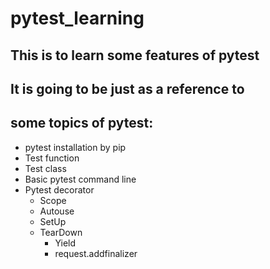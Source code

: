 # pytest_learning
## This is to learn some features of pytest
## It is going to be just as a reference to 
## some topics of pytest:

+ pytest installation by pip
+ Test function
+ Test class
+ Basic pytest command line
+ Pytest decorator
  + Scope
  + Autouse
  + SetUp
  + TearDown
    + Yield
	+ request.addfinalizer
